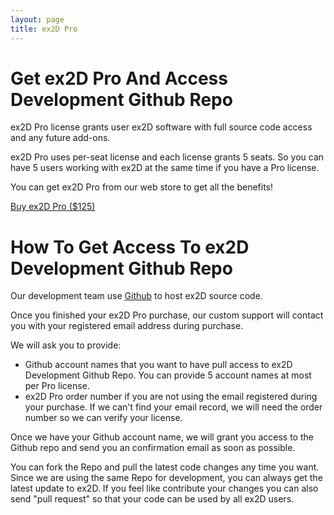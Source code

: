 ```yaml
---
layout: page
title: ex2D Pro
---
```


# Get ex2D Pro And Access Development Github Repo

ex2D Pro license grants user ex2D software with full source code access and any future add-ons.

ex2D Pro uses per-seat license and each license grants 5 seats. So you can have 5 users working with ex2D at the same time if you have
 a Pro license.

You can get ex2D Pro from our web store to get all the benefits!

<a href="http://sites.fastspring.com/exdev/product/ex2dpro" class="downloadBtn">Buy ex2D Pro ($125)</a>


# How To Get Access To ex2D Development Github Repo

Our development team use [Github][1] to host ex2D source code.

[1]: http://github.com

Once you finished your ex2D Pro purchase, our custom support will contact you with your registered email address during purchase.

We will ask you to provide:

- Github account names that you want to have pull access to ex2D Development Github Repo. You can provide 5 account names at most per Pro license.
- ex2D Pro order number if you are not using the email registered during your purchase. If we can't find your email record, we will need the order number
so we can verify your license.

Once we have your Github account name, we will grant you access to the Github repo and send you an confirmation email as soon as possible. 

You can fork the Repo and pull the latest code changes any time you want. Since we are using the same Repo for development, you can always
 get the latest update to ex2D. If you feel like contribute your changes you can also send "pull request" so that your code can be used by all ex2D users.
